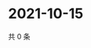 # 2021-10-15

共 0 条

<!-- BEGIN WEIBO -->
<!-- 最后更新时间 Fri Oct 15 2021 01:16:16 GMT+0800 (China Standard Time) -->

<!-- END WEIBO -->
